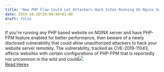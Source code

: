 ```yaml
---
title: 'New PHP Flaw Could Let Attackers Hack Sites Running On Nginx Servers'
date: 2019-10-26T20:09:00+01:00
draft: false
---
```


If you're running any PHP based website on NGINX server and have PHP-FPM feature enabled for better performance, then beware of a newly disclosed vulnerability that could allow unauthorized attackers to hack your website server remotely. The vulnerability, tracked as CVE-2019-11043, affects websites with certain configurations of PHP-FPM that is reportedly not uncommon in the wild and could![](http://feeds.feedburner.com/~r/TheHackersNews/~4/FsBHt8lHiJo)  
[Read Here»](https://thehackernews.com/2019/10/nginx-php-fpm-hacking.html)